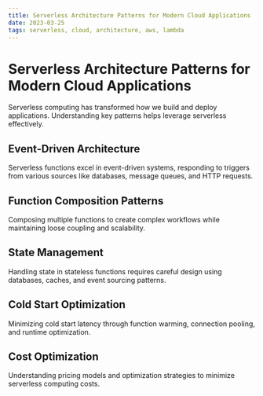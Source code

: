 ```yaml
---
title: Serverless Architecture Patterns for Modern Cloud Applications
date: 2023-03-25
tags: serverless, cloud, architecture, aws, lambda
---
```


# Serverless Architecture Patterns for Modern Cloud Applications

Serverless computing has transformed how we build and deploy applications. Understanding key patterns helps leverage serverless effectively.

## Event-Driven Architecture

Serverless functions excel in event-driven systems, responding to triggers from various sources like databases, message queues, and HTTP requests.

## Function Composition Patterns

Composing multiple functions to create complex workflows while maintaining loose coupling and scalability.

## State Management

Handling state in stateless functions requires careful design using databases, caches, and event sourcing patterns.

## Cold Start Optimization

Minimizing cold start latency through function warming, connection pooling, and runtime optimization.

## Cost Optimization

Understanding pricing models and optimization strategies to minimize serverless computing costs.